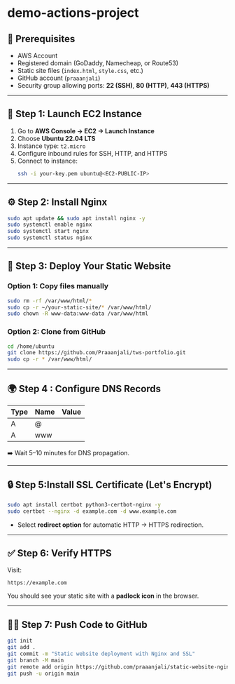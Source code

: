 # demo-actions-project
## 🧩 Prerequisites

- AWS Account
- Registered domain (GoDaddy, Namecheap, or Route53)
- Static site files (`index.html`, `style.css`, etc.)
- GitHub account (`praaanjali`)
- Security group allowing ports: **22 (SSH)**, **80 (HTTP)**, **443 (HTTPS)**

---

## 🚀 Step 1: Launch EC2 Instance

1. Go to **AWS Console → EC2 → Launch Instance**
2. Choose **Ubuntu 22.04 LTS**
3. Instance type: `t2.micro`
4. Configure inbound rules for SSH, HTTP, and HTTPS
5. Connect to instance:
   ```bash
   ssh -i your-key.pem ubuntu@<EC2-PUBLIC-IP>
   
   ```

---

## ⚙️ Step 2: Install Nginx

```bash
sudo apt update && sudo apt install nginx -y
sudo systemctl enable nginx
sudo systemctl start nginx
sudo systemctl status nginx
```

---

## 📁 Step 3: Deploy Your Static Website

### Option 1: Copy files manually
```bash
sudo rm -rf /var/www/html/*
sudo cp -r ~/your-static-site/* /var/www/html/
sudo chown -R www-data:www-data /var/www/html
```

### Option 2: Clone from GitHub
```bash
cd /home/ubuntu
git clone https://github.com/Praaanjali/tws-portfolio.git
sudo cp -r * /var/www/html/

```

---


## 🌍 Step 4 : Configure DNS Records

| Type | Name | Value |
|------|------|--------|
| A | @ | <EC2-PUBLIC-IP> |
| A | www | <EC2-PUBLIC-IP> |

➡️ Wait 5–10 minutes for DNS propagation.

---

## 🔒 Step 5:Install SSL Certificate (Let's Encrypt)

```bash
sudo apt install certbot python3-certbot-nginx -y
sudo certbot --nginx -d example.com -d www.example.com
```

- Select **redirect option** for automatic HTTP → HTTPS redirection.

---

## ✅ Step 6: Verify HTTPS

Visit:
```
https://example.com
```
You should see your static site with a **padlock icon** in the browser.

---


## 🧑‍💻 Step 7: Push Code to GitHub

```bash
git init
git add .
git commit -m "Static website deployment with Nginx and SSL"
git branch -M main
git remote add origin https://github.com/praaanjali/static-website-nginx.git
git push -u origin main
```
